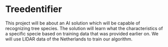 # Treedentifier
This project will be about an AI solution which will be capable of recognizing
tree species. The solution will learn what the characteristics of a specific specie
based on training data that was provided earlier on. We will use LIDAR data of the Netherlands
to train our algorithm.
